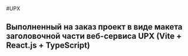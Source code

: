 #UPX

## Выполненный на заказ проект в виде макета заголовочной части веб-сервиса UPX (Vite + React.js + TypeScript)

## 
